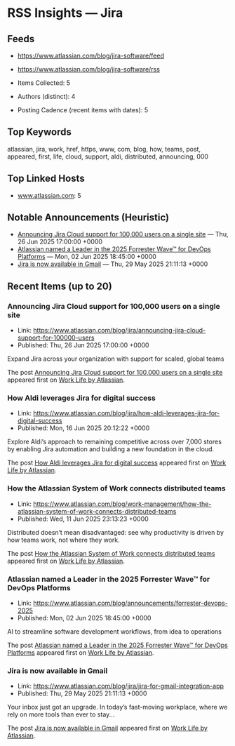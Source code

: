 # RSS Insights — Jira

## Feeds
- https://www.atlassian.com/blog/jira-software/feed
- https://www.atlassian.com/blog/jira-software/rss

- Items Collected: 5
- Authors (distinct): 4
- Posting Cadence (recent items with dates): 5

## Top Keywords

atlassian, jira, work, href, https, www, com, blog, how, teams, post, appeared, first, life, cloud, support, aldi, distributed, announcing, 000

## Top Linked Hosts

- www.atlassian.com: 5

## Notable Announcements (Heuristic)

- [Announcing Jira Cloud support for 100,000 users on a single site](https://www.atlassian.com/blog/jira/announcing-jira-cloud-support-for-100000-users) — Thu, 26 Jun 2025 17:00:00 +0000
- [Atlassian named a Leader in the 2025 Forrester Wave™ for DevOps Platforms](https://www.atlassian.com/blog/announcements/forrester-devops-2025) — Mon, 02 Jun 2025 18:45:00 +0000
- [Jira is now available in Gmail](https://www.atlassian.com/blog/jira/jira-for-gmail-integration-app) — Thu, 29 May 2025 21:11:13 +0000

## Recent Items (up to 20)

### Announcing Jira Cloud support for 100,000 users on a single site
- Link: https://www.atlassian.com/blog/jira/announcing-jira-cloud-support-for-100000-users
- Published: Thu, 26 Jun 2025 17:00:00 +0000

<p>Expand Jira across your organization with support for scaled, global teams</p>
<p>The post <a href="https://www.atlassian.com/blog/jira/announcing-jira-cloud-support-for-100000-users">Announcing Jira Cloud support for 100,000 users on a single site</a> appeared first on <a href="https://www.atlassian.com/blog">Work Life by Atlassian</a>.</p>

### How Aldi leverages Jira for digital success
- Link: https://www.atlassian.com/blog/jira/how-aldi-leverages-jira-for-digital-success
- Published: Mon, 16 Jun 2025 20:12:22 +0000

<p>Explore Aldi’s approach to remaining competitive across over 7,000 stores by enabling Jira automation and building a new foundation in the cloud.</p>
<p>The post <a href="https://www.atlassian.com/blog/jira/how-aldi-leverages-jira-for-digital-success">How Aldi leverages Jira for digital success</a> appeared first on <a href="https://www.atlassian.com/blog">Work Life by Atlassian</a>.</p>

### How the Atlassian System of Work connects distributed teams
- Link: https://www.atlassian.com/blog/work-management/how-the-atlassian-system-of-work-connects-distributed-teams
- Published: Wed, 11 Jun 2025 23:13:23 +0000

<p>Distributed doesn’t mean disadvantaged: see why productivity is driven by how teams work, not where they work.</p>
<p>The post <a href="https://www.atlassian.com/blog/work-management/how-the-atlassian-system-of-work-connects-distributed-teams">How the Atlassian System of Work connects distributed teams</a> appeared first on <a href="https://www.atlassian.com/blog">Work Life by Atlassian</a>.</p>

### Atlassian named a Leader in the 2025 Forrester Wave™ for DevOps Platforms
- Link: https://www.atlassian.com/blog/announcements/forrester-devops-2025
- Published: Mon, 02 Jun 2025 18:45:00 +0000

<p>AI to streamline software development workflows, from idea to operations</p>
<p>The post <a href="https://www.atlassian.com/blog/announcements/forrester-devops-2025">Atlassian named a Leader in the 2025 Forrester Wave™ for DevOps Platforms</a> appeared first on <a href="https://www.atlassian.com/blog">Work Life by Atlassian</a>.</p>

### Jira is now available in Gmail
- Link: https://www.atlassian.com/blog/jira/jira-for-gmail-integration-app
- Published: Thu, 29 May 2025 21:11:13 +0000

<p>Your inbox just got an upgrade. In today’s fast-moving workplace, where we rely on more tools than ever to stay...</p>
<p>The post <a href="https://www.atlassian.com/blog/jira/jira-for-gmail-integration-app">Jira is now available in Gmail</a> appeared first on <a href="https://www.atlassian.com/blog">Work Life by Atlassian</a>.</p>
